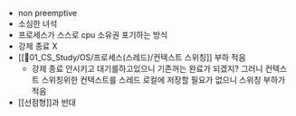 - non preemptive
- 소심한 녀석
- 프로세스가 스스로 cpu 소유권 포기하는 방식
- 강제 종료 X
- [[📂01_CS_Study/OS/프로세스(스레드)/컨텍스트 스위칭]] 부하 적음
	- 강제 종료 안시키고 대기를하고있으니 기존꺼는 완료가 되겠지? 그러니 컨텍스트 스위칭위한 컨텍스트를 스레드 로컬에 저장할 필요가 없으니 스위칭 부하가 적음
- [[선점형]]과 반대